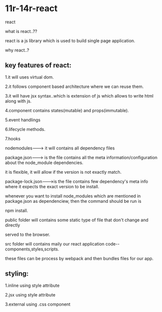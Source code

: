 # 11r-14r-react
react

what is react..??

react is a js library which is used to build single page application.

why react..?

key features of react:
----------------------
1.it will uses virtual dom.

2.it follows component based architecture where we can reuse them.

3.it will have jsx syntax..which is extension of js which allows to write html along with js.

4.component contains states(mutable) and props(immutable).

5.event handlings

6.lifecycle methods.

7.hooks

nodemodules---> it will contains all dependency files

package.json---> is the file contains all the meta information/configuration about the node_module dependencies.

it is flexible, it will allow if the version is not exactly match.

package-lock.json--->is the file contains few dependency's meta info where it expects the exact version to be install.


whenever you want to install node_modules which are mentioned in package.json as dependenciew, then the command should be run is

npm install.


public folder will contains some static type of file that don't change and directly 

served to the browser.

src folder will contains maily our react application code-- components,styles,scripts.


these files can be process by webpack and then bundles files for our app.

styling:
--------

1.inline using style attribute

2.jsx using style attribute

3.external using .css component







